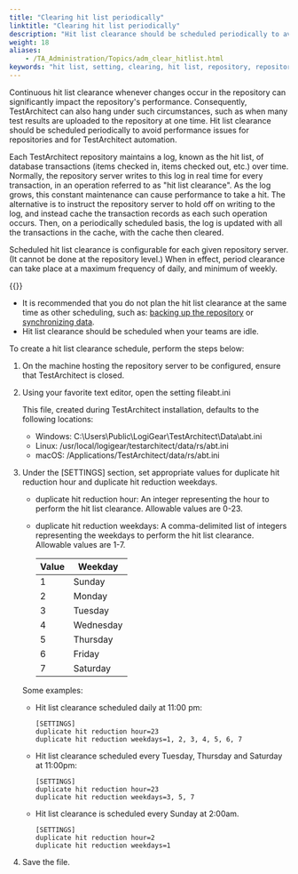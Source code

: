 ```yaml
--- 
title: "Clearing hit list periodically"
linktitle: "Clearing hit list periodically"
description: "Hit list clearance should be scheduled periodically to avoid performance issues for repositories and for TestArchitect automation."
weight: 18
aliases: 
    - /TA_Administration/Topics/adm_clear_hitlist.html
keywords: "hit list, setting, clearing, hit list, repository, repositories, clearing hit list"
---
```


Continuous hit list clearance whenever changes occur in the repository can significantly impact the repository's performance. Consequently, TestArchitect can also hang under such circumstances, such as when many test results are uploaded to the repository at one time. Hit list clearance should be scheduled periodically to avoid performance issues for repositories and for TestArchitect automation.

Each TestArchitect repository maintains a log, known as the hit list, of database transactions \(items checked in, items checked out, etc.\) over time. Normally, the repository server writes to this log in real time for every transaction, in an operation referred to as "hit list clearance". As the log grows, this constant maintenance can cause performance to take a hit. The alternative is to instruct the repository server to hold off on writing to the log, and instead cache the transaction records as each such operation occurs. Then, on a periodically scheduled basis, the log is updated with all the transactions in the cache, with the cache then cleared.

Scheduled hit list clearance is configurable for each given repository server. \(It cannot be done at the repository level.\) When in effect, period clearance can take place at a maximum frequency of daily, and minimum of weekly.

{{<tip>}}

-   It is recommended that you do not plan the hit list clearance at the same time as other scheduling, such as: [backing up the repository](/TA_Administration/Topics/Repo_server_management_bk.html) or [synchronizing data](/TA_Administration/Topics/adm_Synchronizing_data.html).
-   Hit list clearance should be scheduled when your teams are idle.

To create a hit list clearance schedule, perform the steps below:

1.  On the machine hosting the repository server to be configured, ensure that TestArchitect is closed.

2.  Using your favorite text editor, open the setting fileabt.ini

    This file, created during TestArchitect installation, defaults to the following locations:

    -   Windows: C:\\Users\\Public\\LogiGear\\TestArchitect\\Data\\abt.ini
    -   Linux: /usr/local/logigear/testarchitect/data/rs/abt.ini
    -   macOS: /Applications/TestArchitect/data/rs/abt.ini
3.  Under the \[SETTINGS\] section, set appropriate values for duplicate hit reduction hour and duplicate hit reduction weekdays.

    -   duplicate hit reduction hour: An integer representing the hour to perform the hit list clearance. Allowable values are 0-23.
    -   duplicate hit reduction weekdays: A comma-delimited list of integers representing the weekdays to perform the hit list clearance. Allowable values are 1-7.

        |Value|Weekday|
        |-----|-------|
        |1|Sunday|
        |2|Monday|
        |3|Tuesday|
        |4|Wednesday|
        |5|Thursday|
        |6|Friday|
        |7|Saturday|

    Some examples:

    -   Hit list clearance scheduled daily at 11:00 pm:

        ```
        [SETTINGS]
        duplicate hit reduction hour=23
        duplicate hit reduction weekdays=1, 2, 3, 4, 5, 6, 7
        ```

    -   Hit list clearance scheduled every Tuesday, Thursday and Saturday at 11:00pm:

        ```
        [SETTINGS]
        duplicate hit reduction hour=23
        duplicate hit reduction weekdays=3, 5, 7
        ```

    -   Hit list clearance is scheduled every Sunday at 2:00am.

        ```
        [SETTINGS]
        duplicate hit reduction hour=2
        duplicate hit reduction weekdays=1
        ```

4.  Save the file.






